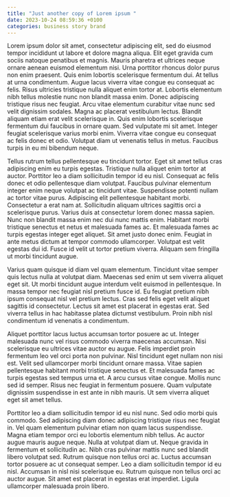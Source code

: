 ```yaml
---
title: "Just another copy of Lorem ipsum "
date: 2023-10-24 08:59:36 +0100
categories: business story brand
---
```


Lorem ipsum dolor sit amet, consectetur adipiscing elit, sed do eiusmod tempor incididunt ut labore et dolore magna aliqua. Elit eget gravida cum sociis natoque penatibus et magnis. Mauris pharetra et ultrices neque ornare aenean euismod elementum nisi. Urna porttitor rhoncus dolor purus non enim praesent. Quis enim lobortis scelerisque fermentum dui. At tellus at urna condimentum. Augue lacus viverra vitae congue eu consequat ac felis. Risus ultricies tristique nulla aliquet enim tortor at. Lobortis elementum nibh tellus molestie nunc non blandit massa enim. Donec adipiscing tristique risus nec feugiat. Arcu vitae elementum curabitur vitae nunc sed velit dignissim sodales. Magna ac placerat vestibulum lectus. Blandit aliquam etiam erat velit scelerisque in. Quis enim lobortis scelerisque fermentum dui faucibus in ornare quam. Sed vulputate mi sit amet. Integer feugiat scelerisque varius morbi enim. Viverra vitae congue eu consequat ac felis donec et odio. Volutpat diam ut venenatis tellus in metus. Faucibus turpis in eu mi bibendum neque.

Tellus rutrum tellus pellentesque eu tincidunt tortor. Eget sit amet tellus cras adipiscing enim eu turpis egestas. Tristique nulla aliquet enim tortor at auctor. Porttitor leo a diam sollicitudin tempor id eu nisl. Consequat ac felis donec et odio pellentesque diam volutpat. Faucibus pulvinar elementum integer enim neque volutpat ac tincidunt vitae. Suspendisse potenti nullam ac tortor vitae purus. Adipiscing elit pellentesque habitant morbi. Consectetur a erat nam at. Sollicitudin aliquam ultrices sagittis orci a scelerisque purus. Varius duis at consectetur lorem donec massa sapien. Nunc non blandit massa enim nec dui nunc mattis enim. Habitant morbi tristique senectus et netus et malesuada fames ac. Et malesuada fames ac turpis egestas integer eget aliquet. Sit amet justo donec enim. Feugiat in ante metus dictum at tempor commodo ullamcorper. Volutpat est velit egestas dui id. Fusce id velit ut tortor pretium viverra. Aliquam sem fringilla ut morbi tincidunt augue.

Varius quam quisque id diam vel quam elementum. Tincidunt vitae semper quis lectus nulla at volutpat diam. Maecenas sed enim ut sem viverra aliquet eget sit. Ut morbi tincidunt augue interdum velit euismod in pellentesque. In massa tempor nec feugiat nisl pretium fusce id. Eu feugiat pretium nibh ipsum consequat nisl vel pretium lectus. Cras sed felis eget velit aliquet sagittis id consectetur. Lectus sit amet est placerat in egestas erat. Sed viverra tellus in hac habitasse platea dictumst vestibulum. Proin nibh nisl condimentum id venenatis a condimentum.

Aliquet porttitor lacus luctus accumsan tortor posuere ac ut. Integer malesuada nunc vel risus commodo viverra maecenas accumsan. Nisi scelerisque eu ultrices vitae auctor eu augue. Felis imperdiet proin fermentum leo vel orci porta non pulvinar. Nisl tincidunt eget nullam non nisi est. Velit sed ullamcorper morbi tincidunt ornare massa. Vitae sapien pellentesque habitant morbi tristique senectus et. Et malesuada fames ac turpis egestas sed tempus urna et. A arcu cursus vitae congue. Mollis nunc sed id semper. Risus nec feugiat in fermentum posuere. Quam vulputate dignissim suspendisse in est ante in nibh mauris. Ut sem viverra aliquet eget sit amet tellus.

Porttitor leo a diam sollicitudin tempor id eu nisl nunc. Sed odio morbi quis commodo. Sed adipiscing diam donec adipiscing tristique risus nec feugiat in. Vel quam elementum pulvinar etiam non quam lacus suspendisse. Magna etiam tempor orci eu lobortis elementum nibh tellus. Ac auctor augue mauris augue neque. Nulla at volutpat diam ut. Neque gravida in fermentum et sollicitudin ac. Nibh cras pulvinar mattis nunc sed blandit libero volutpat sed. Rutrum quisque non tellus orci ac. Luctus accumsan tortor posuere ac ut consequat semper. Leo a diam sollicitudin tempor id eu nisl. Accumsan in nisl nisi scelerisque eu. Rutrum quisque non tellus orci ac auctor augue. Sit amet est placerat in egestas erat imperdiet. Ligula ullamcorper malesuada proin libero.
